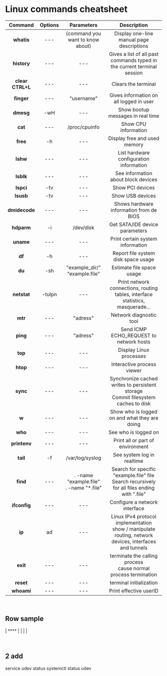 # Linux commands cheatsheet

| Command | Options | Parameters | Description |
| :-----: | :---: | :--------: | :---------: |
| **whatis** | --- | (command you want to know about) | Display one-line manual page descriptions |
| **history** | --- | --- | Gives a list of all past commands typed in the current terminal session |
| **clear** </br> **CTRL+L** | --- | --- | Clears the terminal
| **finger** | --- | "username" | Gives information on all logged in user |
| **dmesg** | -wH | --- | Show bootup messages in real time |
| **cat** | --- | /proc/cpuinfo | Show CPU information |
| **free** | -h | --- | Display free and used memory |
| **lshw** | --- | --- | List hardware configuration information |
| **lsblk** | --- | --- | See information about block devices |
| **lspci** | -tv | --- | Show PCI devices |
| **lsusb** | -tv | --- | Show USB devices |
| **dmidecode** | --- | --- | Shows hardware information from de BIOS |
| **hdparm** | -i | /dev/disk | Get SATA/IDE device parameters |
| **uname** | --- |--- | Print certain system information |
| **df** | -h | --- | Report file system disk space usage |
| **du** | -sh | "example_dir/" </br> "example.file" | Estimate file space usage |
| **netstat** | -tulpn | --- | Print network connections, routing tables, interface statistics, masquerade... |
| **mtr** | --- | "adress" | Network diagnostic tool |
| **ping** | --- | "adress" | Send ICMP ECHO_REQUEST to network hosts |
| **top** | --- | --- | Display Linux processes |
| **htop** | --- | --- | Interactive process viewer |
| **sync** | --- | --- | Synchronize cached writes to persistent storage </br> Commit filesystem caches to disk |
| **w** | --- | --- | Show who is logged on and what they are doing |
| **who** | --- | --- | See who is logged on |
| **printenv** | --- | --- | Print all or part of environment |
| **tail** | -f | /var/log/syslog | See system log in realtime |
| **find** | --- | . -name "example.file" </br> . -name "*.file" | Search for specific "example.file" file </br> Search recursively for all files ending with ".file" |
| **ifconfig** | --- | --- | Configure a network interface |
| **ip** | ad | --- | Linux IPv4 protocol implementation </br> show / manipulate routing, network devices, interfaces and tunnels |
| **exit** | --- | --- | terminate the calling process </br> cause normal process termination |
| **reset** | --- | --- | terminal initialization |
| **whoami** | --- | --- | Print effective userID |

</br>

## Row sample
| **** |  |  |  |

</br>

## 2 add
service udev status
systemctl status udev